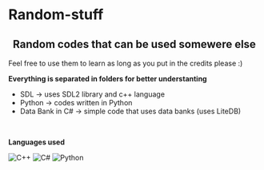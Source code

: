 # Random-stuff
<h2 align="center">Random codes that can be used somewere else</h2>

Feel free to use them to learn as long as you put in the credits please :)


**Everything is separated in folders for better understanting**

- SDL -> uses SDL2 library and c++ language
- Python -> codes written in Python
- Data Bank in C# -> simple code that uses data banks (uses LiteDB)

<br>

**Languages used**

![C++](https://img.shields.io/badge/C%2B%2B-00599C?style=for-the-badge&logo=c%2B%2B&logoColor=white)
![C#](https://img.shields.io/badge/C%23-239120?style=for-the-badge&logo=c-sharp&logoColor=white)
![Python](https://img.shields.io/badge/Python-14354C?style=for-the-badge&logo=python&logoColor=white)


